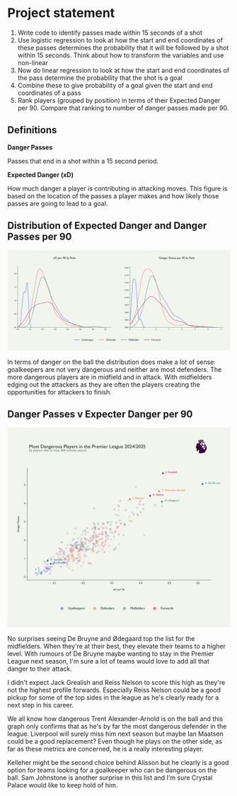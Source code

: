 # Project statement

1. Write code to identify passes made within 15 seconds of a shot
2. Use logistic regression to look at how the start and end coordinates of these passes determines the probability that it will be followed by a shot within 15 seconds. Think about how to transform the variables and use non-linear
3. Now do linear regression to look at how the start and end coordinates of the pass determine the probability that the shot is a goal
4. Combine these to give probability of a goal given the start and end coordinates of a pass
5. Rank players (grouped by position) in terms of their Expected Danger per 90. Compare that ranking to number of danger passes made per 90.

## Definitions
**Danger Passes**

Passes that end in a shot within a 15 second period.


**Expected Danger (xD)**

How much danger a player is contributing in attacking moves. This figure is based on the location of the passes a player makes and how likely those passes are going to lead to a goal.



## Distribution of Expected Danger and Danger Passes per 90


![Distribution of xD and Danger Passes per 90](./distribution_of_metrics_by_role.png)

In terms of danger on the ball the distribution does make a lot of sense: goalkeepers are not very dangerous and neither are most defenders. The more dangerous players are in midfield and in attack. With midfielders edging out the attackers as they are often the players creating the opportunities for attackers to finish.

## Danger Passes v Expecter Danger per 90

![Danger Passes v Expecter Danger per 90](./dangerous-passes-per-90-vs-xd-per-90.png)

No surprises seeing De Bruyne and Ødegaard top the list for the midfielders. When they're at their best, they elevate their teams to a higher level. With rumours of De Bruyne maybe wanting to stay in the Premier League next season, I'm sure a lot of teams would love to add all that danger to their attack.

I didn't expect Jack Grealish and Reiss Nelson to score this high as they're not the highest profile forwards. Especially Reiss Nelson could be a good pickup for some of the top sides in the league as he's clearly ready for a next step in his career.

We all know how dangerous Trent Alexander-Arnold is on the ball and this graph only confirms that as he's by far the most dangerous defender in the league. Liverpool will surely miss him next season but maybe Ian Maatsen could be a good replacement? Even though he plays on the other side, as far as these metrics are concerned, he is a really interesting player.

Kelleher might be the second choice behind Alisson but he clearly is a good option for teams looking for a goalkeeper who can be dangerous on the ball. Sam Johnstone is another surprise in this list and I'm sure Crystal Palace would like to keep hold of him.